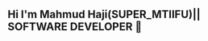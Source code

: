 ## Hi I'm Mahmud Haji(SUPER_MTIIFU)|| SOFTWARE DEVELOPER 👋

<!--
**mahmudhaji/mahmudhaji** is a ✨ _special_ ✨ repository because its `README.md` (this file) appears on your GitHub profile.

Here are some ideas to get you started:

- 🔭 I’m currently working on ...
- 🌱 I’m currently learning ...
- 👯 I’m looking to collaborate on ...
- 🤔 I’m looking for help with ...
- 💬 Ask me about       
- 📫 How to reach me: ...
- 😄 Pronouns: ...
- ⚡ Fun fact: ...
-->
